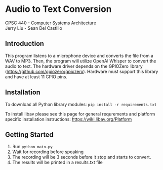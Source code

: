 # Audio to Text Conversion
CPSC 440 - Computer Systems Architecture <br>
Jerry Liu - Sean Del Castillo


## Introduction
This program listens to a microphone device and converts the file from a WAV to MP3. Then, the program will utilize OpenAI Whisper to convert the audio to text. The hardware driver depends on the GPIOZero library (https://github.com/gpiozero/gpiozero). Hardware must support this library and have at least 11 GPIO pins. 

## Installation
To download all Python library modules:
```pip install -r requirements.txt```

To install libav please see this page for general requrements and platform specific installation instructions:
https://wiki.libav.org/Platform

## Getting Started
1. Run ```python main.py```
2. Wait for recording before speaking
3. The recording will be 3 seconds before it stop and starts to convert. 
4. The results will be printed in a results.txt file
